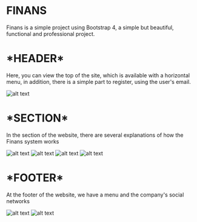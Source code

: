 <h1>FINANS</h1>
Finans is a simple project using Bootstrap 4, a simple but beautiful, functional and professional project.

<h1>*HEADER*</h1>

<p>Here, you can view the top of the site, which is available with a horizontal menu, in addition, there is a simple part to register, using the user's email.</p>

![alt text](https://ibb.co/z49SRkg)

<h1>*SECTION*</h1>

<p>In the section of the website, there are several explanations of how the Finans system works</p>

![alt text](https://ibb.co/T4Zr9Dd)
![alt text](https://ibb.co/T4Zr9Dd)
![alt text](https://ibb.co/1rspJ2C)
![alt text](https://ibb.co/vkKVd8V)

<h1>*FOOTER*</h1>

<p>At the footer of the website, we have a menu and the company's social networks</p>

![alt text](https://ibb.co/n33VQp3)
![alt text](https://ibb.co/F6MYfQc)
